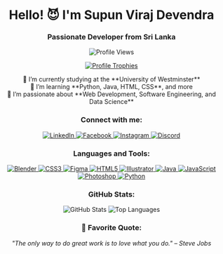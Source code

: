<h1 align="center">Hello! 😈 I'm Supun Viraj Devendra</h1>
<h3 align="center">Passionate Developer from Sri Lanka</h3>

<p align="center">
  <img src="https://komarev.com/ghpvc/?username=supunvirajdevendra&label=Profile%20views&color=007acc&style=flat" alt="Profile Views" />
</p>

<p align="center">
  <a href="https://github.com/ryo-ma/github-profile-trophy">
    <img src="https://github-profile-trophy.vercel.app/?username=supunvirajdevendra" alt="Profile Trophies" />
  </a>
</p>

<p align="center">
  🔭 I’m currently studying at the **University of Westminster**<br>
  🌱 I’m learning **Python, Java, HTML, CSS**, and more<br>
  🚀 I’m passionate about **Web Development, Software Engineering, and Data Science**<br>
</p>

<h3 align="center">Connect with me:</h3>
<p align="center">
  <a href="https://www.linkedin.com/in/supunvirajdevendra/" target="_blank">
    <img src="https://img.shields.io/badge/LinkedIn-%230077B5.svg?&style=for-the-badge&logo=linkedin&logoColor=white" alt="LinkedIn" />
  </a>
  <a href="https://fb.com/supun.v.devendra" target="_blank">
    <img src="https://img.shields.io/badge/Facebook-%231877F2.svg?&style=for-the-badge&logo=facebook&logoColor=white" alt="Facebook" />
  </a>
  <a href="https://instagram.com/supun.v.devendra" target="_blank">
    <img src="https://img.shields.io/badge/Instagram-%23E4405F.svg?&style=for-the-badge&logo=instagram&logoColor=white" alt="Instagram" />
  </a>
  <a href="https://discord.gg/deva2598" target="_blank">
    <img src="https://img.shields.io/badge/Discord-%237289DA.svg?&style=for-the-badge&logo=discord&logoColor=white" alt="Discord" />
  </a>
</p>

<h3 align="center">Languages and Tools:</h3>
<p align="center">
  <a href="https://www.blender.org/" target="_blank">
    <img src="https://img.shields.io/badge/Blender-%23F5792A.svg?&style=for-the-badge&logo=blender&logoColor=white" alt="Blender" />
  </a>
  <a href="https://www.w3schools.com/css/" target="_blank">
    <img src="https://img.shields.io/badge/CSS-%231572B6.svg?&style=for-the-badge&logo=css3&logoColor=white" alt="CSS3" />
  </a>
  <a href="https://www.figma.com/" target="_blank">
    <img src="https://img.shields.io/badge/Figma-%232F2F2F.svg?&style=for-the-badge&logo=figma&logoColor=white" alt="Figma" />
  </a>
  <a href="https://www.w3.org/html/" target="_blank">
    <img src="https://img.shields.io/badge/HTML-%23E34F26.svg?&style=for-the-badge&logo=html5&logoColor=white" alt="HTML5" />
  </a>
  <a href="https://www.adobe.com/in/products/illustrator.html" target="_blank">
    <img src="https://img.shields.io/badge/Illustrator-%23FF9A00.svg?&style=for-the-badge&logo=adobeillustrator&logoColor=white" alt="Illustrator" />
  </a>
  <a href="https://www.java.com" target="_blank">
    <img src="https://img.shields.io/badge/Java-%23F7DF1C.svg?&style=for-the-badge&logo=java&logoColor=black" alt="Java" />
  </a>
  <a href="https://developer.mozilla.org/en-US/docs/Web/JavaScript" target="_blank">
    <img src="https://img.shields.io/badge/JavaScript-%23F7E018.svg?&style=for-the-badge&logo=javascript&logoColor=black" alt="JavaScript" />
  </a>
  <a href="https://www.photoshop.com/en" target="_blank">
    <img src="https://img.shields.io/badge/Photoshop-%23A9A9A9.svg?&style=for-the-badge&logo=adobephotoshop&logoColor=white" alt="Photoshop" />
  </a>
  <a href="https://www.python.org" target="_blank">
    <img src="https://img.shields.io/badge/Python-%23FFD43B.svg?&style=for-the-badge&logo=python&logoColor=blue" alt="Python" />
  </a>
</p>


<h3 align="center">GitHub Stats:</h3>
<p align="center">
  <img src="https://github-readme-stats.vercel.app/api?username=supunvirajdevendra&show_icons=true&hide_title=true&hide_border=true&bg_color=F7F7F7&text_color=000000" alt="GitHub Stats" />
  <img src="https://github-readme-stats.vercel.app/api/top-langs?username=supunvirajdevendra&show_icons=true&hide_title=true&hide_border=true&bg_color=F7F7F7&text_color=000000&layout=compact" alt="Top Languages" />
</p>

<h3 align="center">📖 Favorite Quote:</h3>
<p align="center">
  <i>"The only way to do great work is to love what you do." – Steve Jobs</i>
</p>
